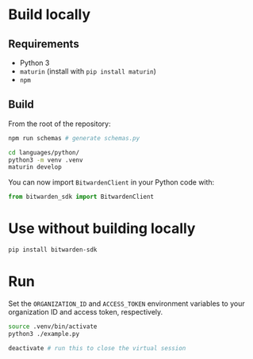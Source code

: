 # Build locally
## Requirements

- Python 3
- `maturin` (install with `pip install maturin`)
- `npm`

## Build

From the root of the repository:
```bash
npm run schemas # generate schemas.py

cd languages/python/
python3 -m venv .venv
maturin develop
```

You can now import `BitwardenClient` in your Python code with:
```python
from bitwarden_sdk import BitwardenClient
```

# Use without building locally

```bash
pip install bitwarden-sdk
```

# Run

Set the `ORGANIZATION_ID` and `ACCESS_TOKEN` environment variables to your organization ID and access token, respectively.

```bash
source .venv/bin/activate
python3 ./example.py

deactivate # run this to close the virtual session
```
